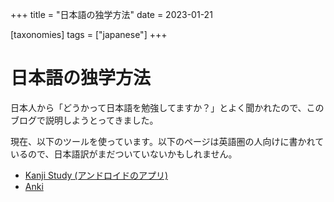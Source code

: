 +++
title = "日本語の独学方法"
date = 2023-01-21

[taxonomies]
tags = ["japanese"]
+++

# 日本語の独学方法

日本人から「どうかって日本語を勉強してますか？」とよく聞かれたので、このブログで説明しようとってきました。

現在、以下のツールを使っています。以下のページは英語圏の人向けに書かれているので、日本語訳がまだついていないかもしれません。

- [Kanji Study (アンドロイドのアプリ)](@/blog/kanji-study/index.md)
- [Anki](@/blog/anki-for-japanese/index.md)

